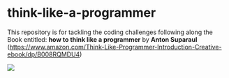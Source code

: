 # think-like-a-programmer
This repository is for tackling the coding challenges following along the Book entitled: **how to think like a programmer** by **Anton Suparaul**
(https://www.amazon.com/Think-Like-Programmer-Introduction-Creative-ebook/dp/B008RQMDU4)

![](https://images-na.ssl-images-amazon.com/images/I/81vuUsOPM2L.jpg)
